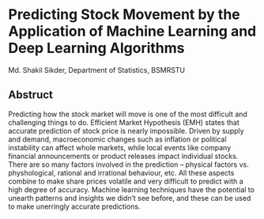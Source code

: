 # Predicting Stock Movement by the Application of Machine Learning and Deep Learning Algorithms
Md. Shakil Sikder, Department of Statistics, BSMRSTU

## Abstruct
Predicting how the stock market will move is one of the most difficult and challenging things to do. Efficient Market Hypothesis (EMH) states that accurate prediction of stock price is nearly impossible. Driven by supply and demand, macroeconomic changes such as inflation or political instability can affect whole markets, while local events like company financial announcements or product releases impact individual stocks. There are so many factors involved in the prediction – physical factors vs. physhological, rational and irrational behaviour, etc. All these aspects combine to make share prices volatile and very difficult to predict with a high degree of accuracy. Machine learning techniques have the potential to unearth patterns and insights we didn’t see before, and these can be used to make unerringly accurate predictions. 
